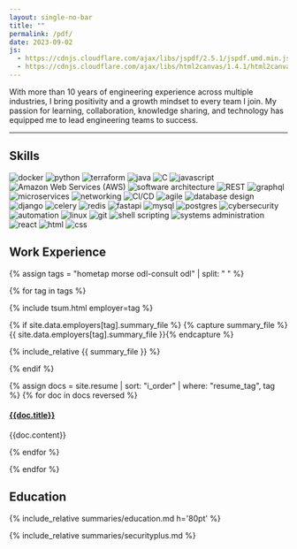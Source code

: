 ```yaml
---
layout: single-no-bar
title: ""
permalink: /pdf/
date: 2023-09-02
js:
  - https://cdnjs.cloudflare.com/ajax/libs/jspdf/2.5.1/jspdf.umd.min.js
  - https://cdnjs.cloudflare.com/ajax/libs/html2canvas/1.4.1/html2canvas.min.js
---
```


With more than 10 years of engineering experience across multiple industries, I bring positivity and
a growth mindset to every team I join. My passion for learning, collaboration, knowledge sharing,
and technology has equipped me to lead engineering teams to success.

---

## Skills

![docker](https://img.shields.io/badge/docker-4902ff?style=for-the-badge)
![python](https://img.shields.io/badge/python-4902ff?style=for-the-badge)
![terraform](https://img.shields.io/badge/terraform-4902ff?style=for-the-badge)
![java](https://img.shields.io/badge/java-4902ff?style=for-the-badge)
![C](https://img.shields.io/badge/c-4902ff?style=for-the-badge)
![javascript](https://img.shields.io/badge/javascript-4902ff?style=for-the-badge)
![Amazon Web Services (AWS)](https://img.shields.io/badge/Amazon_Web_Services_%28AWS%29-4902ff?style=for-the-badge)
![software architecture](https://img.shields.io/badge/software_architecture-4902ff?style=for-the-badge)
![REST](https://img.shields.io/badge/REST-4902ff?style=for-the-badge)
![graphql](https://img.shields.io/badge/graphql-4902ff?style=for-the-badge)
![microservices](https://img.shields.io/badge/microservices-4902ff?style=for-the-badge)
![networking](https://img.shields.io/badge/networking-4902ff?style=for-the-badge)
![CI/CD](https://img.shields.io/badge/CI/CD-4902ff?style=for-the-badge)
![agile](https://img.shields.io/badge/agile-4902ff?style=for-the-badge)
![database design](https://img.shields.io/badge/database_design-4902ff?style=for-the-badge)
![django](https://img.shields.io/badge/django-4902ff?style=for-the-badge)
![celery](https://img.shields.io/badge/celery-4902ff?style=for-the-badge)
![redis](https://img.shields.io/badge/redis-4902ff?style=for-the-badge)
![fastapi](https://img.shields.io/badge/fastapi-4902ff?style=for-the-badge)
![mysql](https://img.shields.io/badge/mysql-4902ff?style=for-the-badge)
![postgres](https://img.shields.io/badge/postgres-4902ff?style=for-the-badge)
![cybersecurity](https://img.shields.io/badge/cybersecurity-4902ff?style=for-the-badge)
![automation](https://img.shields.io/badge/automation-4902ff?style=for-the-badge)
![linux](https://img.shields.io/badge/linux-4902ff?style=for-the-badge)
![git](https://img.shields.io/badge/git-4902ff?style=for-the-badge)
![shell scripting](https://img.shields.io/badge/shell_scripting-4902ff?style=for-the-badge)
![systems administration](https://img.shields.io/badge/systems_administration-4902ff?style=for-the-badge)
![react](https://img.shields.io/badge/react-4902ff?style=for-the-badge)
![html](https://img.shields.io/badge/html-4902ff?style=for-the-badge)
![css](https://img.shields.io/badge/css-4902ff?style=for-the-badge)

## Work Experience

{% assign tags = "hometap morse odl-consult odl" | split: " " %}

{% for tag in tags %}

{% include tsum.html employer=tag %}

{% if site.data.employers[tag].summary_file %}
{% capture summary_file %}{{ site.data.employers[tag].summary_file }}{% endcapture %}

{% include_relative {{ summary_file }} %}

{% endif %}

{% assign docs = site.resume | sort: "i_order" | where: "resume_tag", tag %}
{% for doc in docs reversed %}

#### [{{doc.title}}]({{site.baseurl}}/{{doc.url}})

{{doc.content}}

{% endfor %}

{% endfor %}

## Education

{% include_relative summaries/education.md h='80pt' %}

{% include_relative summaries/securityplus.md %}
